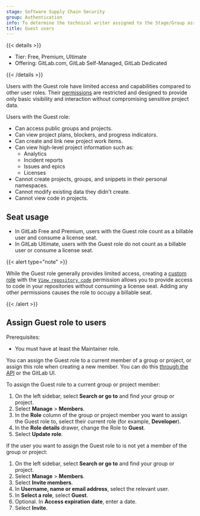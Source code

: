 ```yaml
---
stage: Software Supply Chain Security
group: Authentication
info: To determine the technical writer assigned to the Stage/Group associated with this page, see https://handbook.gitlab.com/handbook/product/ux/technical-writing/#assignments
title: Guest users
---
```


{{< details >}}

- Tier: Free, Premium, Ultimate
- Offering: GitLab.com, GitLab Self-Managed, GitLab Dedicated

{{< /details >}}

Users with the Guest role have limited access and capabilities compared to other user roles. Their [permissions](../user/permissions.md) are restricted and designed to provide only basic visibility and interaction without compromising sensitive project data.

Users with the Guest role:

- Can access public groups and projects.
- Can view project plans, blockers, and progress indicators.
- Can create and link new project work items.
- Can view high-level project information such as:
  - Analytics
  - Incident reports
  - Issues and epics
  - Licenses
- Cannot create projects, groups, and snippets in their personal namespaces.
- Cannot modify existing data they didn't create.
- Cannot view code in projects.

## Seat usage

- In GitLab Free and Premium, users with the Guest role count as a billable user and consume a license seat.
- In GitLab Ultimate, users with the Guest role do not count as a billable user or consume a license seat.

{{< alert type="note" >}}

While the Guest role generally provides limited access, creating a [custom role](../user/custom_roles/_index.md) with the [`View repository code`](../user/custom_roles/abilities.md#source-code-management) permission allows you to provide access to code in your repositories without consuming a license seat. Adding any other permissions causes the role to occupy a billable seat.

{{< /alert >}}

## Assign Guest role to users

Prerequisites:

- You must have at least the Maintainer role.

You can assign the Guest role to a current member of a group or project, or assign this role when creating a new member. You can do this [through the API](../api/members.md#add-a-member-to-a-group-or-project) or the GitLab UI.

To assign the Guest role to a current group or project member:

1. On the left sidebar, select **Search or go to** and find your group or project.
1. Select **Manage** > **Members**.
1. In the **Role** column of the group or project member you want to assign the Guest role to, select their current role (for example, **Developer**).
1. In the **Role details** drawer, change the Role to **Guest**.
1. Select **Update role**.

If the user you want to assign the Guest role to is not yet a
member of the group or project:

1. On the left sidebar, select **Search or go to** and find your group or project.
1. Select **Manage** > **Members**.
1. Select **Invite members**.
1. In **Username, name or email address**, select the relevant user.
1. In **Select a role**, select **Guest**.
1. Optional. In **Access expiration date**, enter a date.
1. Select **Invite**.
